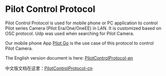 # Pilot Control Protocol

Pilot Control Protocol is used for mobile phone or PC application to control Pilot series Camera (Pilot Era/One/OneEE) in LAN. It is customized based on OSC protocol. Udp was used when searching for Pilot Camera.

Our mobile phone App [Pilot Go](https://www.labpano.com/support/download#PilotGo) is the use case of this protocol to control Pilot Camera.



The English version document is here:  [PilotControlProtocol-en](https://github.com/labpano/pilot-control-protocol/blob/main/PilotControlProtocol-en.md)

中文版文档在这里：[PilotControlProtocol-cn](https://github.com/labpano/pilot-control-protocol/blob/main/PilotControlProtocol-cn.md)



